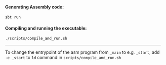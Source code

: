 #### Generating Assembly code:
`sbt run`

#### Compiling and running the executable:
`./scripts/compile_and_run.sh`

---
To change the entrypoint of the asm program from `_main` to e.g. `_start`, add `-e _start` to `ld` command in `scripts/compile_and_run.sh`